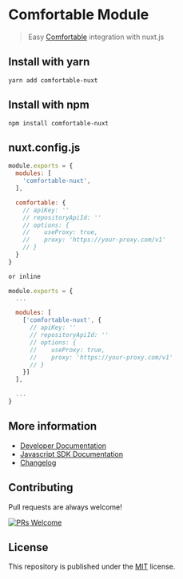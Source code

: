 # Comfortable Module

> Easy <a href="https://github.com/cmftable/comfortable-javascript">Comfortable</a> integration with nuxt.js

## Install with yarn
```
yarn add comfortable-nuxt
```

## Install with npm
```
npm install comfortable-nuxt
```

## nuxt.config.js
```javascript
module.exports = {
  modules: [
    'comfortable-nuxt',
  ],

  comfortable: {
    // apiKey: ''
    // repositoryApiId: ''
    // options: {
    //    useProxy: true,
    //    proxy: 'https://your-proxy.com/v1'
    // }
  }
}

or inline

module.exports = {
  ...

  modules: [
    ['comfortable-nuxt', {
      // apiKey: ''
      // repositoryApiId: ''
      // options: {
      //    useProxy: true,
      //    proxy: 'https://your-proxy.com/v1'
      // }
    }]
  ],

  ...
}

```

## More information
 - [Developer Documentation](https://docs.comfortable.io)
 - [Javascript SDK Documentation](https://docs.comfortable.io/sdk/javascript)
 - [Changelog](https://github.com/cmftable/comfortable-javascript/releases)

## Contributing
Pull requests are always welcome!
<br/>

[![PRs Welcome](https://img.shields.io/badge/PRs-welcome-brightgreen.svg?style=flat-square)](http://makeapullrequest.com)


## License
This repository is published under the [MIT](LICENSE) license.